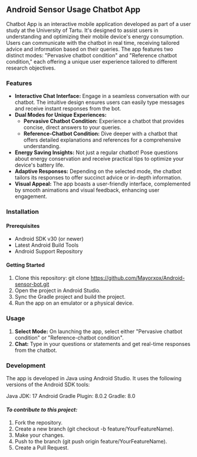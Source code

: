 ## Android Sensor Usage Chatbot App
Chatbot App is an interactive mobile application developed as part of a user study at the University of Tartu. It's designed to assist users in understanding and optimizing their mobile device's energy consumption. Users can communicate with the chatbot in real time, receiving tailored advice and information based on their queries. The app features two distinct modes: "Pervasive chatbot condition" and "Reference chatbot condition," each offering a unique user experience tailored to different research objectives.

### Features

- **Interactive Chat Interface:** Engage in a seamless conversation with our chatbot. The intuitive design ensures users can easily type messages and receive instant responses from the bot.
- **Dual Modes for Unique Experiences:** 
  - **Pervasive Chatbot Condition:** Experience a chatbot that provides concise, direct answers to your queries.
  - **Reference-Chatbot Condition:** Dive deeper with a chatbot that offers detailed explanations and references for a comprehensive understanding.
- **Energy Saving Insights:** Not just a regular chatbot! Pose questions about energy conservation and receive practical tips to optimize your device's battery life.
- **Adaptive Responses:** Depending on the selected mode, the chatbot tailors its responses to offer succinct advice or in-depth information.
- **Visual Appeal:** The app boasts a user-friendly interface, complemented by smooth animations and visual feedback, enhancing user engagement.

### Installation

#### Prerequisites
- Android SDK v30 (or newer)
- Latest Android Build Tools 
- Android Support Repository

#### Getting Started
1. Clone this repository: git clone https://github.com/Mayorxox/Android-sensor-bot.git
2. Open the project in Android Studio.
3. Sync the Gradle project and build the project.
4. Run the app on an emulator or a physical device.

### Usage

1. **Select Mode:** On launching the app, select either "Pervasive chatbot condition" or "Reference-chatbot condition".
2. **Chat:** Type in your questions or statements and get real-time responses from the chatbot.

### Development
The app is developed in Java using Android Studio. It uses the following versions of the Android SDK tools:

Java JDK: 17
Android Gradle Plugin: 8.0.2
Gradle: 8.0

#### _To contribute to this project:_

1. Fork the repository.
2. Create a new branch (git checkout -b feature/YourFeatureName).
3. Make your changes.
4. Push to the branch (git push origin feature/YourFeatureName).
5. Create a Pull Request.

